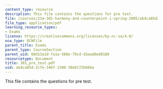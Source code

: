 ```yaml
---
content_type: resource
description: This file contains the questions for pre test.
file: /courses/21m-301-harmony-and-counterpoint-i-spring-2005/ab4ca85d2cfe346f150038e6172b66ba_301_pre_test.pdf
file_type: application/pdf
learning_resource_types:
- Exams
license: https://creativecommons.org/licenses/by-nc-sa/4.0/
ocw_type: OCWFile
parent_title: Exams
parent_type: CourseSection
parent_uid: 68d13a1d-fa1a-588e-79cd-d3aad0ed0188
resourcetype: Document
title: 301_pre_test.pdf
uid: ab4ca85d-2cfe-346f-1500-38e6172b66ba
---
```

This file contains the questions for pre test.
